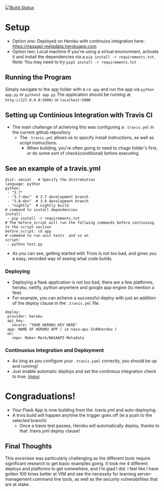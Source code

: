 [![Build Status](https://travis-ci.org/Maker-Mark/NASAAPI-Metadata.svg?branch=master)](https://travis-ci.org/Maker-Mark/NASAAPI-Metadata)
# Setup
- Option one: Deployed on Heroku with continuios integration here: https://nasaapi-metadata.herokuapp.com
- Option two: Local machine
If you're using a virtual environment, activate it and install the dependencies via a `pip install -r requirements.txt`.
Note: You may need to try `pip3 install -r requirements.txt`

## Running the Program

Simply navigate to the app folder with a `cd app` and run the app via `python app.py` or `python3 app.py`
The application should be running at `http://127.0.0.0:5000/` or `localhost:5000`


## Setting up Continious Integration with Travis CI
- The main challenge of acheiving this was configuring a `.travis.yml` in  the current github repository
  - The `.travis.yml` allows us to specify install instructions, as well as script instructions.
      - When building, you're often going to need to chage folder's first, or do some sort of check(conditional) before executing.
 ## See an example of a travis.yml
 ``` 
dist: xenial   # Specify the distrebution
language: python
python:
  - "3.7"
  - "3.7-dev"  # 3.7 development branch
  - "3.8-dev"  # 3.8 development branch
  - "nightly"  # nightly build
# command to install dependencies
install:
  - pip install -r requirements.txt
# The before_script will run the follwing commands before continuing to the script section  
before_script: cd app
# command to run unit tests  and so on
script:
  - python test.py 
  ```
  - As you can see, getting started with Trivis is not too bad, and gives you a easy, recorded way of seeing what code builds.
### Deploying
  - Deploying a flask application is not too bad, there are a few platforms, heroku, netlify, python anywhere and google app engine (to mention a few)
  - For example, you can acheive a successful deploy with just an addition of the deploy clause in the `.travis.yml`
 file.
 ```
 deploy:
  provider: heroku
  api_key:
    secure: "YOUR HEROKU KEY HERE"
  app: NAME OF HEROKU APP ( ie nasa-api-3140heroku )
  on:
    repo: Maker-Mark/NASAAPI-Metadata
 ```
 ### Continuoius Integration and Deployment
  - As long as you configure your `.travis.yaml` correctly, you should be up and running!
  - Just enable automatic deploys and set the continious integration check to true.
  [Imgur](https://imgur.com/XLdxumu)
 
# Congraduations! 
  - Your Flask App is now building from the .travis.yml and auto-deploying.
  - A trvis build will happen anytime the trigger goes off (ie a push to the selected branch)
    - Once a travis test passes, Heroku will automatically deploy, thanks to that .travis.yml deploy clause!
 ## Final Thoughts   
This excersise  was particularly challenging as the different tools require significant research to get basic examples going. It took me 4 different deploys and platforms to get somewhere, and I'm glad I did. I feel like I have gotten 100 times better at VIM and see the necessity for learning server-management command line tools, as well as the security vulnerabilities that are at stake .
